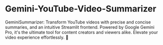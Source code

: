 # Gemini-YouTube-Video-Summarizer
GeminiSummarizer: Transform YouTube videos with precise and concise summaries, and an intuitive Streamlit frontend. Powered by Google Gemini Pro, it's the ultimate tool for content creators and viewers alike. Elevate your video experience effortlessly. 🚀
